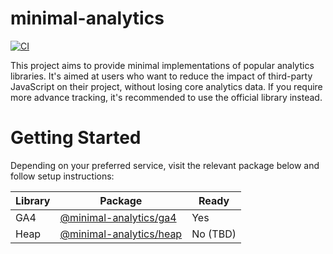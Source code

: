 # minimal-analytics

[![CI](https://github.com/jahilldev/minimal-analytics/actions/workflows/ci.yml/badge.svg)](https://github.com/jahilldev/minimal-analytics/actions/workflows/ci.yml)

This project aims to provide minimal implementations of popular analytics libraries. It's aimed at users who want to reduce the impact of third-party JavaScript on their project, without losing core analytics data. If you require more advance tracking, it's recommended to use the official library instead.

# Getting Started

Depending on your preferred service, visit the relevant package below and follow setup instructions:

| Library | Package                                                                                                  | Ready    |
| ------- | -------------------------------------------------------------------------------------------------------- | -------- |
| GA4     | [@minimal-analytics/ga4](https://github.com/jahilldev/minimal-analytics/tree/main/packages/ga4#readme)   | Yes      |
| Heap    | [@minimal-analytics/heap](https://github.com/jahilldev/minimal-analytics/tree/main/packages/heap#readme) | No (TBD) |
